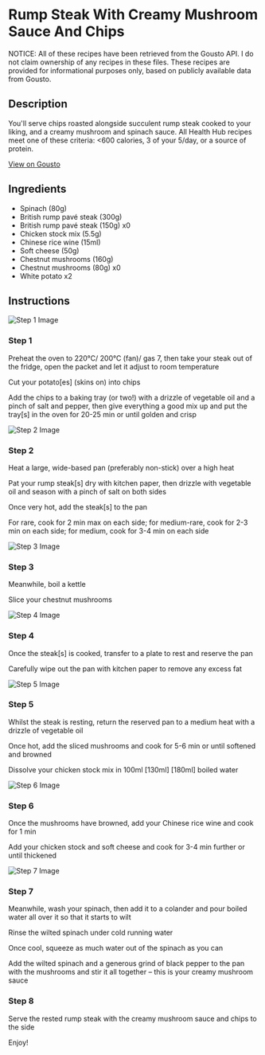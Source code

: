 # Rump Steak With Creamy Mushroom Sauce And Chips

NOTICE: All of these recipes have been retrieved from the Gousto API. I do not claim ownership of any recipes in these files. These recipes are provided for informational purposes only, based on publicly available data from Gousto.

## Description

You'll serve chips roasted alongside succulent rump steak cooked to your liking, and a creamy mushroom and spinach sauce. All Health Hub recipes meet one of these criteria: <600 calories, 3 of your 5/day, or a source of protein.

[View on Gousto](https://www.gousto.co.uk/recipes/cookbook/steak-creamy-mushroom-sauce-parsnip-chips)

## Ingredients

- Spinach (80g)
- British rump pavé steak (300g)
- British rump pavé steak (150g) x0
- Chicken stock mix (5.5g)
- Chinese rice wine (15ml)
- Soft cheese (50g)
- Chestnut mushrooms (160g)
- Chestnut mushrooms (80g) x0
- White potato x2

## Instructions

![Step 1 Image](https://production-media.gousto.co.uk/cms/recipe-step-image/Step-1-copy-1724065583044-x200.jpg)

### Step 1

Preheat the oven to 220°C/ 200°C (fan)/ gas 7, then take your steak out of the fridge, open the packet and let it adjust to room temperature

Cut your potato[es] (skins on) into chips

Add the chips to a baking tray (or two!) with a drizzle of vegetable oil and a pinch of salt and pepper, then give everything a good mix up and put the tray[s] in the oven for 20-25 min or until golden and crisp

![Step 2 Image](https://production-media.gousto.co.uk/cms/recipe-step-image/RC2435Step-2-x200.jpg)

### Step 2

Heat a large, wide-based pan (preferably non-stick) over a high heat

Pat your rump steak[s] dry with kitchen paper, then drizzle with vegetable oil and season with a pinch of salt on both sides

Once very hot, add the steak[s] to the pan

For rare, cook for 2 min max on each side; for medium-rare, cook for 2-3 min on each side; for medium, cook for 3-4 min on each side

![Step 3 Image](https://production-media.gousto.co.uk/cms/recipe-step-image/RC2435Step-3v2-x200.jpg)

### Step 3

Meanwhile, boil a kettle

Slice your chestnut mushrooms

![Step 4 Image](https://production-media.gousto.co.uk/cms/recipe-step-image/RC2435Step-4v2-x200.jpg)

### Step 4

Once the steak[s] is cooked, transfer to a plate to rest and reserve the pan

Carefully wipe out the pan with kitchen paper to remove any excess fat

![Step 5 Image](https://production-media.gousto.co.uk/cms/recipe-step-image/RC2435Step-5-x200.jpg)

### Step 5

Whilst the steak is resting, return the reserved pan to a medium heat with a drizzle of vegetable oil

Once hot, add the sliced mushrooms and cook for 5-6 min or until softened and browned

Dissolve your chicken stock mix in 100ml <span class="text-purple">[130ml]</span><span class="text-danger"> [180ml]</span> boiled water

![Step 6 Image](https://production-media.gousto.co.uk/cms/recipe-step-image/RC2435Step-6-x200.jpg)

### Step 6

Once the mushrooms have browned, add your Chinese rice wine and cook for 1 min

Add your chicken stock and soft cheese and cook for 3-4 min further or until thickened

![Step 7 Image](https://production-media.gousto.co.uk/cms/recipe-step-image/RC2435Step-7-x200.jpg)

### Step 7

Meanwhile, wash your spinach, then add it to a colander and pour boiled water all over it so that it starts to wilt

Rinse the wilted spinach under cold running water

Once cool, squeeze as much water out of the spinach as you can

Add the wilted spinach and a generous grind of black pepper to the pan with the mushrooms and stir it all together – this is your creamy mushroom sauce

### Step 8

Serve the rested rump steak with the creamy mushroom sauce and chips to the side

Enjoy!

